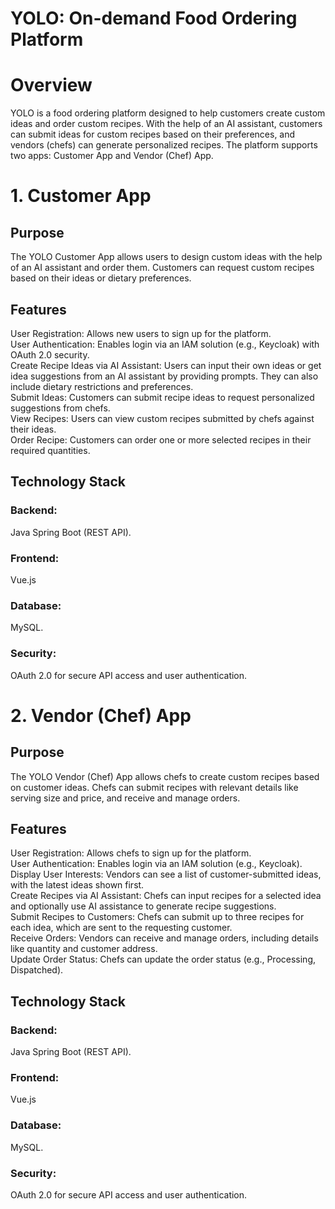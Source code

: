 # YOLO: On-demand Food Ordering Platform
# Overview
YOLO is a food ordering platform designed to help customers create custom ideas and order custom recipes. With the help of an AI assistant, customers can submit ideas for custom recipes based on their preferences, and vendors (chefs) can generate personalized recipes. The platform supports two apps: Customer App and Vendor (Chef) App.

# 1. Customer App
## Purpose
The YOLO Customer App allows users to design custom ideas with the help of an AI assistant and order them. Customers can request custom recipes based on their ideas or dietary preferences.

## Features
User Registration: Allows new users to sign up for the platform. </br>
User Authentication: Enables login via an IAM solution (e.g., Keycloak) with OAuth 2.0 security. </br>
Create Recipe Ideas via AI Assistant: Users can input their own ideas or get idea suggestions from an AI assistant by providing prompts. They can also include dietary restrictions and preferences. </br>
Submit Ideas: Customers can submit recipe ideas to request personalized suggestions from chefs. </br>
View Recipes: Users can view custom recipes submitted by chefs against their ideas. </br>
Order Recipe: Customers can order one or more selected recipes in their required quantities. </br>
## Technology Stack
### Backend:
Java Spring Boot (REST API).

### Frontend: 
Vue.js

### Database: 
MySQL.

### Security:
OAuth 2.0 for secure API access and user authentication.

# 2. Vendor (Chef) App
## Purpose
The YOLO Vendor (Chef) App allows chefs to create custom recipes based on customer ideas. Chefs can submit recipes with relevant details like serving size and price, and receive and manage orders.

## Features
User Registration: Allows chefs to sign up for the platform. </br>
User Authentication: Enables login via an IAM solution (e.g., Keycloak). </br>
Display User Interests: Vendors can see a list of customer-submitted ideas, with the latest ideas shown first. </br>
Create Recipes via AI Assistant: Chefs can input recipes for a selected idea and optionally use AI assistance to generate recipe suggestions. </br>
Submit Recipes to Customers: Chefs can submit up to three recipes for each idea, which are sent to the requesting customer. </br>
Receive Orders: Vendors can receive and manage orders, including details like quantity and customer address. </br>
Update Order Status: Chefs can update the order status (e.g., Processing, Dispatched). </br>
## Technology Stack
### Backend:
Java Spring Boot (REST API).

### Frontend: 
Vue.js

### Database: 
MySQL.

### Security: 
OAuth 2.0 for secure API access and user authentication.

